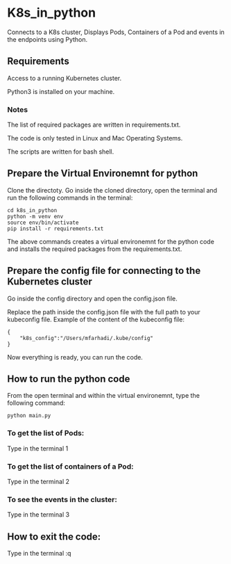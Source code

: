 # K8s_in_python
Connects to a K8s cluster, Displays Pods, Containers of a Pod and events in the endpoints using Python.
## Requirements
Access to a running Kubernetes cluster.

Python3 is installed on your machine.

### Notes
The list of required packages are written in requirements.txt.

The code is only tested in Linux and Mac Operating Systems.

The scripts are written for bash shell.

## Prepare the Virtual Environemnt for python

Clone the directoty.
Go inside the cloned directory, open the terminal and run the following commands in the terminal:
```
cd k8s_in_python
python -m venv env
source env/bin/activate
pip install -r requirements.txt
```
The above commands creates a virtual environemnt for the python code and installs the required packages from the requirements.txt.

## Prepare the config file for connecting to the Kubernetes cluster
Go inside the config directory and open the config.json file.

Replace the path inside the config.json file with the full path to your kubeconfig file.
Example of the content of the kubeconfig file:
```
{
    "k8s_config":"/Users/mfarhadi/.kube/config"
}
```
Now everything is ready, you can run the code.

## How to run the python code

From the open terminal and within the virtual environemnt, type the following command:
```
python main.py
```
### To get the list of Pods:
Type in the terminal 1
### To get the list of containers of a Pod:
Type in the terminal 2
### To see the events in the cluster:
Type in the terminal 3

## How to exit the code:
Type in the terminal :q
